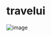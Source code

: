 # travelui

![image](https://user-images.githubusercontent.com/51777768/137814224-265f5597-7aed-4546-8c04-b1d30ed65d37.png)

